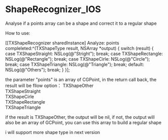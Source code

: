 # ShapeRecognizer_IOS
Analyse if a points array can be a shape and correct it to a regular shape  

How to use:

[[TXShapeRecognizer sharedInstance] Analyze: points compleleted:^(TXShapeType result, NSArray *output) {
    switch (result) {
        case TXShapeStraight:
            NSLog(@"Stright");
            break;
        case TXShapeRectangle:
            NSLog(@"Rectangle");
            break;
        case TXShapeCirle:
            NSLog(@"Circle");
            break;
        case TXShapeTriangle:
            NSLog(@"Triangle");
            break;
        default:
            NSLog(@"Others");
            break;
    }
}];

the parameter "points" is an array of CGPoint, in the return call back, the result will be fllow option：
    TXShapeOther        
    TXShapeStraight     
    TXShapeCirle        
    TXShapeRectangle    
    TXShapeTriangle
    
if the result is TXShapeOther, the output will be nil, if not, the output will also be an array of GCPoint, you can use this array to build a regular shape

i will support more shape type in next version
